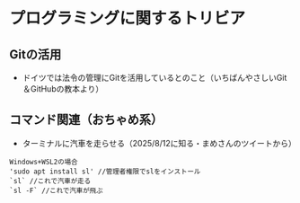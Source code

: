 # プログラミングに関するトリビア
## Gitの活用
- ドイツでは法令の管理にGitを活用しているとのこと（いちばんやさしいGit＆GitHubの教本より）

## コマンド関連（おちゃめ系）
- ターミナルに汽車を走らせる（2025/8/12に知る・まめさんのツイートから）
```
Windows+WSL2の場合
'sudo apt install sl' //管理者権限でslをインストール
`sl` //これで汽車が走る
`sl -F` //これで汽車が飛ぶ
```